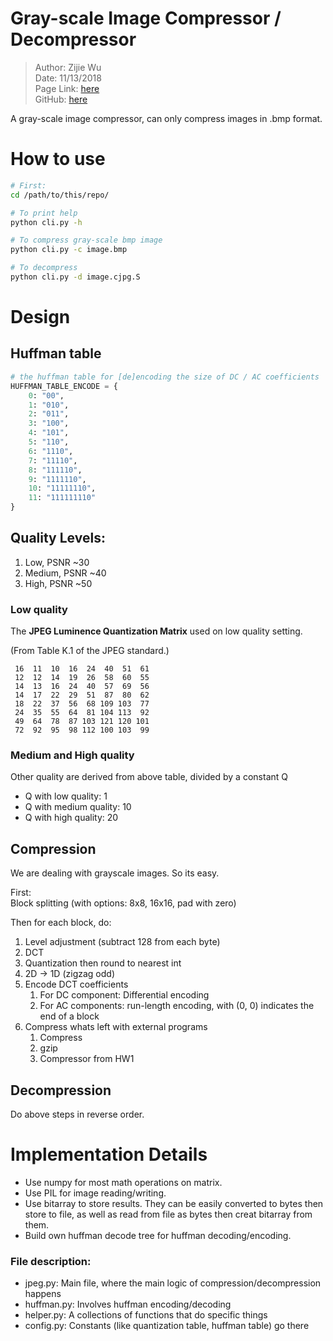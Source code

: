 # Gray-scale Image Compressor / Decompressor

> Author: Zijie Wu  
> Date: 11/13/2018  
> Page Link: [here](http://www.cs.brandeis.edu/%7Estorer/cs175/Assignments/ProjectJPEG.html)  
> GitHub: [here](https://github.com/asvrada/jpeg)

A gray-scale image compressor, can only compress images in .bmp format.

# How to use

```bash
# First:
cd /path/to/this/repo/

# To print help
python cli.py -h

# To compress gray-scale bmp image
python cli.py -c image.bmp

# To decompress
python cli.py -d image.cjpg.S
```

# Design

## Huffman table

```python
# the huffman table for [de]encoding the size of DC / AC coefficients
HUFFMAN_TABLE_ENCODE = {
    0: "00",
    1: "010",
    2: "011",
    3: "100",
    4: "101",
    5: "110",
    6: "1110",
    7: "11110",
    8: "111110",
    9: "1111110",
    10: "11111110",
    11: "111111110"
}
```

## Quality Levels:

1. Low, PSNR ~30
2. Medium, PSNR ~40
3. High, PSNR ~50

### Low quality
The **JPEG Luminence Quantization Matrix** used on low quality setting.

(From Table K.1 of the JPEG standard.) 

```
 16  11  10  16  24  40  51  61  
 12  12  14  19  26  58  60  55  
 14  13  16  24  40  57  69  56  
 14  17  22  29  51  87  80  62  
 18  22  37  56  68 109 103  77  
 24  35  55  64  81 104 113  92 
 49  64  78  87 103 121 120 101
 72  92  95  98 112 100 103  99
```
 
### Medium and High quality

Other quality are derived from above table, divided by a constant Q

* Q with low quality: 1
* Q with medium quality: 10
* Q with high quality: 20


## Compression
 
We are dealing with grayscale images. So its easy.
 
First:  
Block splitting (with options: 8x8, 16x16, pad with zero)
 
Then for each block, do:
 
 1. Level adjustment (subtract 128 from each byte)
 3. DCT
 4. Quantization then round to nearest int
 5. 2D -> 1D (zigzag odd)
 5. Encode DCT coefficients
    1. For DC component: Differential encoding
    2. For AC components: run-length encoding, with (0, 0) indicates the end of a block
 6. Compress whats left with external programs
    1. Compress
    2. gzip
    3. Compressor from HW1
 
## Decompression
 
Do above steps in reverse order.


# Implementation Details

* Use numpy for most math operations on matrix.
* Use PIL for image reading/writing.
* Use bitarray to store results. They can be easily converted to bytes then store to file, as well as read from file as bytes then creat bitarray from them.
* Build own huffman decode tree for huffman decoding/encoding.

### File description: 

* jpeg.py: Main file, where the main logic of compression/decompression happens
* huffman.py: Involves huffman encoding/decoding
* helper.py: A collections of functions that do specific things
* config.py: Constants (like quantization table, huffman table) go there


